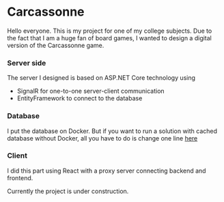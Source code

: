 # Carcassonne

Hello everyone. This is my project for one of my college subjects. Due to the fact that I am a huge fan of board games, I wanted to design a digital version of the Carcassonne game.

### Server side
The server I designed is based on ASP.NET Core technology using
* SignalR for one-to-one server-client communication
* EntityFramework to connect to the database

### Database
I put the database on Docker. But if you want to run a solution with cached database without Docker, all you have to do is change one line 
[here](Server/Server/Program.cs)

### Client
I did this part using React with a proxy server connecting backend and frontend.

Currently the project is under construction.